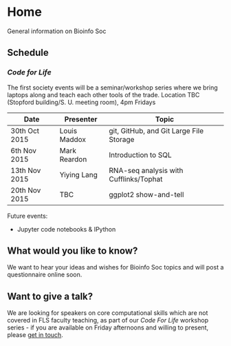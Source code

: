 # Home
General information on Bioinfo Soc

## Schedule

### _Code for Life_

The first society events will be a seminar/workshop series where we bring laptops along and teach each other tools of the trade. Location TBC (Stopford building/S. U. meeting room), 4pm Fridays

|Date | Presenter | Topic |
|------------- | -------------|------------|
|30th Oct 2015 | Louis Maddox | git, GitHub, and Git Large File Storage|
|6th Nov 2015 | Mark Reardon | Introduction to SQL|
|13th Nov 2015 | Yiying Lang | RNA-seq analysis with Cufflinks/Tophat |
|20th Nov 2015 | TBC | ggplot2 show-and-tell|

Future events:

* Jupyter code notebooks & IPython

## What would you like to know?

We want to hear your ideas and wishes for Bioinfo Soc topics and will post a questionnaire online soon.

## Want to give a talk?

We are looking for speakers on core computational skills which are not covered in
FLS faculty teaching, as part of our _Code For Life_ workshop series - if you are
available on Friday afternoons and willing to present, please [get in touch](mailto:UoMBioinfoSoc@gmail.com).
